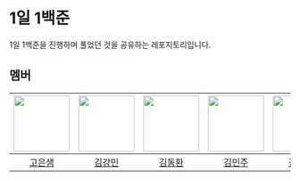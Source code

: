 # 1일 1백준
1일 1백준을 진행하며 풀었던 것을 공유하는 레포지토리입니다.

## 멤버
| [<img src="https://github.com/Koeunsaem.png" width="100px">](https://github.com/Koeunsaem) | [<img src="https://github.com/dobbymin.png" width="100px">](https://github.com/dobbymin) | [<img src="https://github.com/gidskql6671.png" width="100px">](https://github.com/gidskql6671) | [<img src="https://github.com/manjookim.png" width="100px">](https://github.com/manjookim) | [<img src="https://github.com/ppocchi.png" width="100px">](https://github.com/ppocchi) | [<img src="https://github.com/looksambrook.png" width="100px">](https://github.com/looksambrook) | [<img src="https://github.com/zrhmg0b71.png" width="100px">](https://github.com/zrhmg0b71) | [<img src="https://github.com/eun000059.png" width="100px">](https://github.com/eun000059) |
| :-----: | :-----: | :-----: | :-----: | :-----: | :-----: | :-----: | :-----: |
| [고은샘](https://github.com/Koeunsaem) | [김강민](https://github.com/dobbymin) | [김동환](https://github.com/gidskql6671) | [김민주](https://github.com/manjookim) | [김아진](https://github.com/ppocchi) | [박채빈](https://github.com/looksambrook) | [송나흔](https://github.com/zrhmg0b71) | [이채은](https://github.com/eun000059) |

